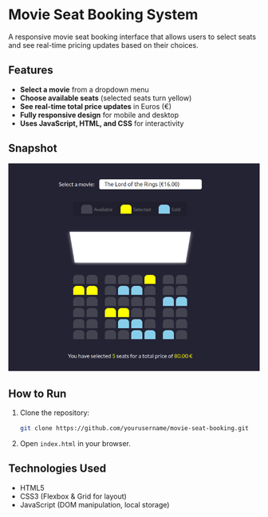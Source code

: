 # Movie Seat Booking System

A responsive movie seat booking interface that allows users to select seats and see real-time pricing updates based on their choices.

## Features
- **Select a movie** from a dropdown menu
- **Choose available seats** (selected seats turn yellow)
- **See real-time total price updates** in Euros (€)
- **Fully responsive design** for mobile and desktop
- **Uses JavaScript, HTML, and CSS** for interactivity

## Snapshot
![Movie Seat Booking UI](snapshot.png)

## How to Run
1. Clone the repository:
   ```sh
   git clone https://github.com/yourusername/movie-seat-booking.git
   ```
2. Open `index.html` in your browser.

## Technologies Used
- HTML5
- CSS3 (Flexbox & Grid for layout)
- JavaScript (DOM manipulation, local storage)



